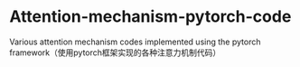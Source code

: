 # Attention-mechanism-pytorch-code
Various attention mechanism codes implemented using the pytorch framework（使用pytorch框架实现的各种注意力机制代码）
